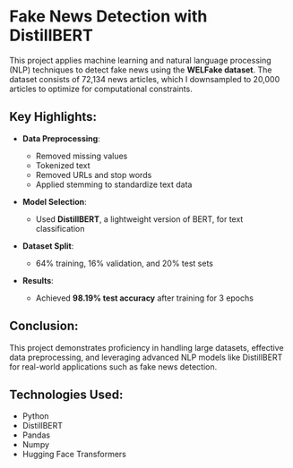 # Fake News Detection with DistillBERT

This project applies machine learning and natural language processing (NLP) techniques to detect fake news using the **WELFake dataset**. The dataset consists of 72,134 news articles, which I downsampled to 20,000 articles to optimize for computational constraints.

## Key Highlights:
- **Data Preprocessing**:
  - Removed missing values
  - Tokenized text
  - Removed URLs and stop words
  - Applied stemming to standardize text data

- **Model Selection**: 
  - Used **DistillBERT**, a lightweight version of BERT, for text classification

- **Dataset Split**: 
  - 64% training, 16% validation, and 20% test sets

- **Results**: 
  - Achieved **98.19% test accuracy** after training for 3 epochs

## Conclusion:
This project demonstrates proficiency in handling large datasets, effective data preprocessing, and leveraging advanced NLP models like DistillBERT for real-world applications such as fake news detection.

## Technologies Used:
- Python
- DistillBERT
- Pandas
- Numpy
- Hugging Face Transformers
